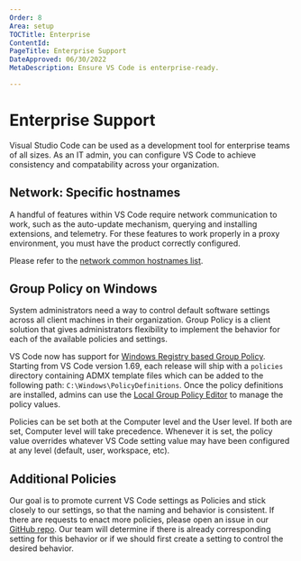 ```yaml
---
Order: 8
Area: setup
TOCTitle: Enterprise
ContentId:
PageTitle: Enterprise Support
DateApproved: 06/30/2022
MetaDescription: Ensure VS Code is enterprise-ready.

---
```

# Enterprise Support

Visual Studio Code can be used as a development tool for enterprise teams of all sizes. As an IT admin, you can configure VS Code to achieve consistency and compatability across your organization.

## Network: Specific hostnames

A handful of features within VS Code require network communication to work, such as the auto-update mechanism, querying and installing extensions, and telemetry. For these features to work properly in a proxy environment, you must have the product correctly configured.

Please refer to the [network common hostnames list](https://code.visualstudio.com/docs/setup/network#_common-hostnames).

## Group Policy on Windows

System administrators need a way to control default software settings across all client machines in their organization. Group Policy is a client solution that gives administrators flexibility to implement the behavior for each of the available policies and settings.

VS Code now has support for [Windows Registry based Group Policy](https://docs.microsoft.com/en-us/previous-versions/windows/desktop/policy/implementing-registry-based-policy). Starting from VS Code version 1.69, each release will ship with a `policies` directory containing ADMX template files which can be added to the following path: `C:\Windows\PolicyDefinitions`. Once the policy definitions are installed, admins can use the [Local Group Policy Editor](https://docs.microsoft.com/en-us/previous-versions/windows/it-pro/windows-server-2012-R2-and-2012/dn265982(v=ws.11)) to manage the policy values.

Policies can be set both at the Computer level and the User level. If both are set, Computer level will take precedence. Whenever it is set, the policy value overrides whatever VS Code setting value may have been configured at any level (default, user, workspace, etc).

## Additional Policies

Our goal is to promote current VS Code settings as Policies and stick closely to our settings, so that the naming and behavior is consistent. If there are requests to enact more policies, please open an issue in our [GitHub repo](https://github.com/microsoft/vscode). Our team will determine if there is already corresponding setting for this behavior or if we should first create a setting to control the desired behavior.